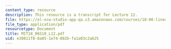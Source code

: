 ```yaml
---
content_type: resource
description: This resource is a transcript for Lecture 12.
file: https://ol-ocw-studio-app-qa.s3.amazonaws.com/courses/18-06-linear-algebra-spring-2010/e30811f88a051e74802bfa1a03c2a625_MIT18_06S10_L12.pdf
file_type: application/pdf
resourcetype: Document
title: MIT18_06S10_L12.pdf
uid: e30811f8-8a05-1e74-802b-fa1a03c2a625
---
```

